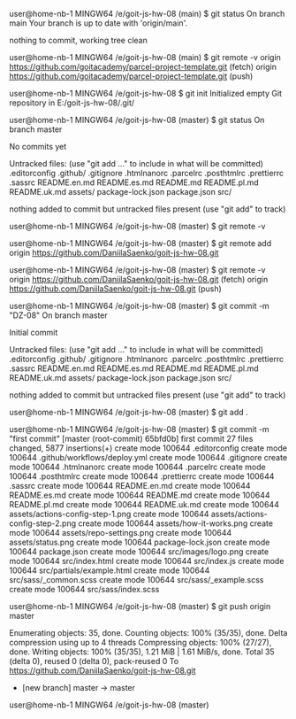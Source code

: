 user@home-nb-1 MINGW64 /e/goit-js-hw-08 (main) $ git status On branch main Your
branch is up to date with 'origin/main'.

nothing to commit, working tree clean

user@home-nb-1 MINGW64 /e/goit-js-hw-08 (main) $ git remote -v origin
https://github.com/goitacademy/parcel-project-template.git (fetch) origin
https://github.com/goitacademy/parcel-project-template.git (push)

user@home-nb-1 MINGW64 /e/goit-js-hw-08 $ git init Initialized empty Git
repository in E:/goit-js-hw-08/.git/

user@home-nb-1 MINGW64 /e/goit-js-hw-08 (master) $ git status On branch master

No commits yet

Untracked files: (use "git add <file>..." to include in what will be committed)
.editorconfig .github/ .gitignore .htmlnanorc .parcelrc .posthtmlrc .prettierrc
.sassrc README.en.md README.es.md README.md README.pl.md README.uk.md assets/
package-lock.json package.json src/

nothing added to commit but untracked files present (use "git add" to track)

user@home-nb-1 MINGW64 /e/goit-js-hw-08 (master) $ git remote -v

user@home-nb-1 MINGW64 /e/goit-js-hw-08 (master) $ git remote add origin
https://github.com/DaniilaSaenko/goit-js-hw-08.git

user@home-nb-1 MINGW64 /e/goit-js-hw-08 (master) $ git remote -v origin
https://github.com/DaniilaSaenko/goit-js-hw-08.git (fetch) origin
https://github.com/DaniilaSaenko/goit-js-hw-08.git (push)

user@home-nb-1 MINGW64 /e/goit-js-hw-08 (master) $ git commit -m "DZ-08" On
branch master

Initial commit

Untracked files: (use "git add <file>..." to include in what will be committed)
.editorconfig .github/ .gitignore .htmlnanorc .parcelrc .posthtmlrc .prettierrc
.sassrc README.en.md README.es.md README.md README.pl.md README.uk.md assets/
package-lock.json package.json src/

nothing added to commit but untracked files present (use "git add" to track)

user@home-nb-1 MINGW64 /e/goit-js-hw-08 (master) $ git add .

user@home-nb-1 MINGW64 /e/goit-js-hw-08 (master) $ git commit -m "first commit"
[master (root-commit) 65bfd0b] first commit 27 files changed, 5877 insertions(+)
create mode 100644 .editorconfig create mode 100644 .github/workflows/deploy.yml
create mode 100644 .gitignore create mode 100644 .htmlnanorc create mode 100644
.parcelrc create mode 100644 .posthtmlrc create mode 100644 .prettierrc create
mode 100644 .sassrc create mode 100644 README.en.md create mode 100644
README.es.md create mode 100644 README.md create mode 100644 README.pl.md create
mode 100644 README.uk.md create mode 100644 assets/actions-config-step-1.png
create mode 100644 assets/actions-config-step-2.png create mode 100644
assets/how-it-works.png create mode 100644 assets/repo-settings.png create mode
100644 assets/status.png create mode 100644 package-lock.json create mode 100644
package.json create mode 100644 src/images/logo.png create mode 100644
src/index.html create mode 100644 src/index.js create mode 100644
src/partials/example.html create mode 100644 src/sass/\_common.scss create mode
100644 src/sass/\_example.scss create mode 100644 src/sass/index.scss

user@home-nb-1 MINGW64 /e/goit-js-hw-08 (master) $ git push origin master

Enumerating objects: 35, done. Counting objects: 100% (35/35), done. Delta
compression using up to 4 threads Compressing objects: 100% (27/27), done.
Writing objects: 100% (35/35), 1.21 MiB | 1.61 MiB/s, done. Total 35 (delta 0),
reused 0 (delta 0), pack-reused 0 To
https://github.com/DaniilaSaenko/goit-js-hw-08.git

- [new branch] master -> master

user@home-nb-1 MINGW64 /e/goit-js-hw-08 (master)

